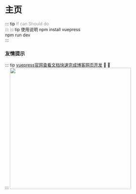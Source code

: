 # 主页
::: tip  <span style="color:#999;font-weight: initial;">If can Should do</span>
 &ensp;                     				  
:::
::: tip 使用说明
npm install vuepress<br>
npm run dev
&ensp;                     				  
:::
### 友情提示
::: tip <span style="color:#999;font-weight: initial;"><a href="http://caibaojian.com/vuepress/">vuepress官网查看文档快速完成博客网页开发</a></span> 🎉 💯
&ensp;                     				  
:::
<img src="Man.jpg" style="width:400px"/>

<!-- ```
通过vuepress快速搭建的一个博客项目
```
```
npm install vuepress
npm run dev
```
```
博客查看地址
https://ttcom.github.io/
``` -->